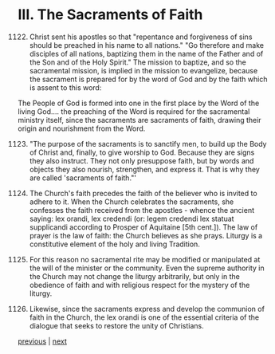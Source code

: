 # III. The Sacraments of Faith

1122. Christ sent his apostles so that "repentance and forgiveness of sins should be preached in his name to all nations." "Go therefore and make disciples of all nations, baptizing them in the name of the Father and of the Son and of the Holy Spirit." The mission to baptize, and so the sacramental mission, is implied in the mission to evangelize, because the sacrament is prepared for by the word of God and by the faith which is assent to this word:

The People of God is formed into one in the first place by the Word of the living God.... the preaching of the Word is required for the sacramental ministry itself, since the sacraments are sacraments of faith, drawing their origin and nourishment from the Word.

1123. "The purpose of the sacraments is to sanctify men, to build up the Body of Christ and, finally, to give worship to God. Because they are signs they also instruct. They not only presuppose faith, but by words and objects they also nourish, strengthen, and express it. That is why they are called 'sacraments of faith."'

1124. The Church's faith precedes the faith of the believer who is invited to adhere to it. When the Church celebrates the sacraments, she confesses the faith received from the apostles - whence the ancient saying: lex orandi, lex credendi (or: legem credendi lex statuat supplicandi according to Prosper of Aquitaine [5th cent.]). The law of prayer is the law of faith: the Church believes as she prays. Liturgy is a constitutive element of the holy and living Tradition.

1125. For this reason no sacramental rite may be modified or manipulated at the will of the minister or the community. Even the supreme authority in the Church may not change the liturgy arbitrarily, but only in the obedience of faith and with religious respect for the mystery of the liturgy.

1126. Likewise, since the sacraments express and develop the communion of faith in the Church, the lex orandi is one of the essential criteria of the dialogue that seeks to restore the unity of Christians.

[previous](https://github.com/Tenari/non-fiction/blob/master/catechism/__P31.md) | [next](https://github.com/Tenari/non-fiction/blob/master/catechism/__P33.md)